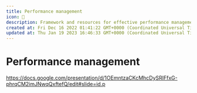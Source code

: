 ```yaml
---
title: Performance management
icon: 🎤
description: Framework and resources for effective performance management processes
created at: Fri Dec 16 2022 01:41:22 GMT+0000 (Coordinated Universal Time)
updated at: Thu Jan 19 2023 16:46:33 GMT+0000 (Coordinated Universal Time)
---
```


# Performance management

<https://docs.google.com/presentation/d/1OEmntzaCKcMhcDySRlFfxG-phrqCM2imJNwqQxftefQ/edit#slide=id.p>

          
